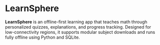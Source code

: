 # LearnSphere
**LearnSphere** is an offline-first learning app that teaches math through personalized quizzes, explanations, and progress tracking. Designed for low-connectivity regions, it supports modular subject downloads and runs fully offline using Python and SQLite.
